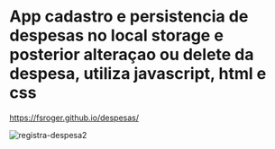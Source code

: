# App cadastro e persistencia de despesas no local storage e posterior alteraçao ou delete da despesa, utiliza javascript, html e css
https://fsroger.github.io/despesas/


![registra-despesa2](https://user-images.githubusercontent.com/74381457/230623974-bd0247e3-c7ac-4d97-bf2e-b670478e3a31.png)
